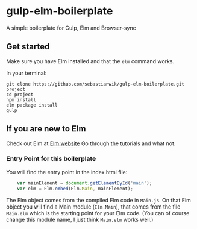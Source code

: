# gulp-elm-boilerplate
A simple boilerplate for Gulp, Elm and Browser-sync

## Get started
Make sure you have Elm installed and that the ```elm``` command works.

In your terminal:
```
git clone https://github.com/sebastianwik/gulp-elm-boilerplate.git project
cd project
npm install 
elm package install
gulp

```

## If you are new to Elm

Check out Elm at [Elm website](http://elm-lang.org/)
Go through the tutorials and what not.

### Entry Point for this boilerplate
You will find the entry point in the index.html file:

```javascript
    var mainElement = document.getElementById('main');
    var elm = Elm.embed(Elm.Main, mainElement);
```

The Elm object comes from the compiled Elm code in ```Main.js```.
On that Elm object you will find a Main module (```Elm.Main```), that comes from the file ```Main.elm``` which is the starting point for your Elm code.
(You can of course change this module name, I just think ```Main.elm``` works well.)